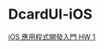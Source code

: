 # DcardUI-iOS
[iOS 應用程式開發入門 HW 1](https://medium.com/%E6%B5%B7%E5%A4%A7-ios-app-%E7%A8%8B%E5%BC%8F%E8%A8%AD%E8%A8%88/ios-%E6%87%89%E7%94%A8%E7%A8%8B%E5%BC%8F%E9%96%8B%E7%99%BC%E5%85%A5%E9%96%80-hw1-98b1e7516925)
